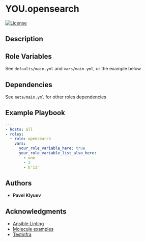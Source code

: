 # YOU.opensearch
[![License](https://img.shields.io/badge/license-MIT%20License-brightgreen.svg)](https://opensource.org/licenses/MIT)

## Description

Role Variables
--------------

See `defaults/main.yml` and `vars/main.yml`, or the example below

Dependencies
------------

See `meta/main.yml` for other roles dependencies

Example Playbook
----------------

```yaml
---
- hosts: all
- roles:
  - role: opensearch
    vars:
      your_role_variable_here: true
      your_role_variable_list_also_here:
        - one
        - 2
        - b'11'
```

## Authors

* **Pavel Klyuev**

## Acknowledgments

* [Ansible Linting](https://medium.com/faun/linting-your-ansible-playbooks-and-make-a-continuous-integration-ci-solution-bcf8b4ea4c03)
* [Molecule examples](https://github.com/ansible/molecule/tree/master/test/scenarios/driver)
* [Testinfra](https://github.com/philpep/testinfra)
